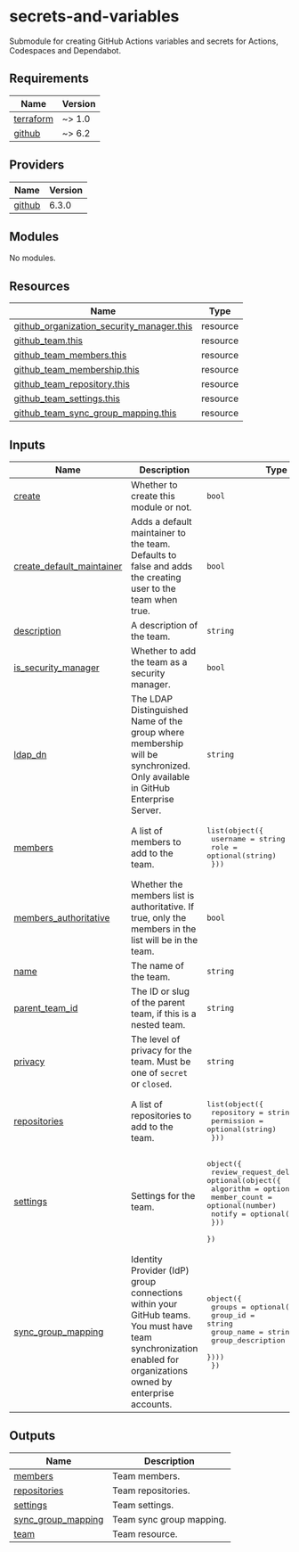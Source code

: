 # secrets-and-variables

Submodule for creating GitHub Actions variables and secrets for Actions, Codespaces and Dependabot.

<!-- BEGIN_TF_DOCS -->
## Requirements

| Name | Version |
|------|---------|
| <a name="requirement_terraform"></a> [terraform](#requirement\_terraform) | ~> 1.0 |
| <a name="requirement_github"></a> [github](#requirement\_github) | ~> 6.2 |

## Providers

| Name | Version |
|------|---------|
| <a name="provider_github"></a> [github](#provider\_github) | 6.3.0 |

## Modules

No modules.

## Resources

| Name | Type |
|------|------|
| [github_organization_security_manager.this](https://registry.terraform.io/providers/integrations/github/latest/docs/resources/organization_security_manager) | resource |
| [github_team.this](https://registry.terraform.io/providers/integrations/github/latest/docs/resources/team) | resource |
| [github_team_members.this](https://registry.terraform.io/providers/integrations/github/latest/docs/resources/team_members) | resource |
| [github_team_membership.this](https://registry.terraform.io/providers/integrations/github/latest/docs/resources/team_membership) | resource |
| [github_team_repository.this](https://registry.terraform.io/providers/integrations/github/latest/docs/resources/team_repository) | resource |
| [github_team_settings.this](https://registry.terraform.io/providers/integrations/github/latest/docs/resources/team_settings) | resource |
| [github_team_sync_group_mapping.this](https://registry.terraform.io/providers/integrations/github/latest/docs/resources/team_sync_group_mapping) | resource |

## Inputs

| Name | Description | Type | Default | Required |
|------|-------------|------|---------|:--------:|
| <a name="input_create"></a> [create](#input\_create) | Whether to create this module or not. | `bool` | `true` | no |
| <a name="input_create_default_maintainer"></a> [create\_default\_maintainer](#input\_create\_default\_maintainer) | Adds a default maintainer to the team. Defaults to false and adds the creating user to the team when true. | `bool` | `null` | no |
| <a name="input_description"></a> [description](#input\_description) | A description of the team. | `string` | n/a | yes |
| <a name="input_is_security_manager"></a> [is\_security\_manager](#input\_is\_security\_manager) | Whether to add the team as a security manager. | `bool` | `false` | no |
| <a name="input_ldap_dn"></a> [ldap\_dn](#input\_ldap\_dn) | The LDAP Distinguished Name of the group where membership will be synchronized. Only available in GitHub Enterprise Server. | `string` | `null` | no |
| <a name="input_members"></a> [members](#input\_members) | A list of members to add to the team. | <pre>list(object({<br/>    username = string<br/>    role     = optional(string)<br/>  }))</pre> | `[]` | no |
| <a name="input_members_authoritative"></a> [members\_authoritative](#input\_members\_authoritative) | Whether the members list is authoritative. If true, only the members in the list will be in the team. | `bool` | `false` | no |
| <a name="input_name"></a> [name](#input\_name) | The name of the team. | `string` | n/a | yes |
| <a name="input_parent_team_id"></a> [parent\_team\_id](#input\_parent\_team\_id) | The ID or slug of the parent team, if this is a nested team. | `string` | `null` | no |
| <a name="input_privacy"></a> [privacy](#input\_privacy) | The level of privacy for the team. Must be one of `secret` or `closed`. | `string` | `null` | no |
| <a name="input_repositories"></a> [repositories](#input\_repositories) | A list of repositories to add to the team. | <pre>list(object({<br/>    repository = string<br/>    permission = optional(string)<br/>  }))</pre> | `[]` | no |
| <a name="input_settings"></a> [settings](#input\_settings) | Settings for the team. | <pre>object({<br/>    review_request_delegation = optional(object({<br/>      algorithm    = optional(string)<br/>      member_count = optional(number)<br/>      notify       = optional(bool)<br/>    }))<br/>  })</pre> | `null` | no |
| <a name="input_sync_group_mapping"></a> [sync\_group\_mapping](#input\_sync\_group\_mapping) | Identity Provider (IdP) group connections within your GitHub teams. You must have team synchronization enabled for organizations owned by enterprise accounts. | <pre>object({<br/>    groups = optional(list(object({<br/>      group_id          = string<br/>      group_name        = string<br/>      group_description = string<br/>    })))<br/>  })</pre> | `null` | no |

## Outputs

| Name | Description |
|------|-------------|
| <a name="output_members"></a> [members](#output\_members) | Team members. |
| <a name="output_repositories"></a> [repositories](#output\_repositories) | Team repositories. |
| <a name="output_settings"></a> [settings](#output\_settings) | Team settings. |
| <a name="output_sync_group_mapping"></a> [sync\_group\_mapping](#output\_sync\_group\_mapping) | Team sync group mapping. |
| <a name="output_team"></a> [team](#output\_team) | Team resource. |
<!-- END_TF_DOCS -->
